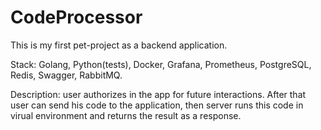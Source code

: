 # CodeProcessor
This is my first pet-project as a backend application.

Stack: Golang, Python(tests), Docker, Grafana, Prometheus, PostgreSQL, Redis, Swagger, RabbitMQ.

Description: user authorizes in the app for future interactions. After that user can send his code to the application, then server runs this code in virual environment and returns the result as a response.

